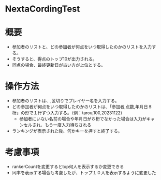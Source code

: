 # NextaCordingTest

# 概要
- 参加者のリストと、どの参加者が何点をいつ取得したのかのリストを入力する。
- そうすると、得点のトップ10が出力される。
- 同点の場合、最終更新日が古い方が上位とする。

# 操作方法
- 参加者のリストは、,区切りでプレイヤー名を入力する。
- どの参加者が何点をいつ取得したのかのリストは、「参加者,点数,年月日８桁」の形で１行ずつ入力する。（例：tarou,100,20231122）
  - 参加者にいない名前の場合や年月日が８桁でなかった場合は入力がキャンセルされ、もう一度入力待ちされる
- ランキングが表示された後、何かキーを押すと終了する。

# 考慮事項
- rankerCountを変更するとtop何人を表示するか変更できる
- 同率を表示する場合も考慮したが、トップ１０人を表示するように変更した
